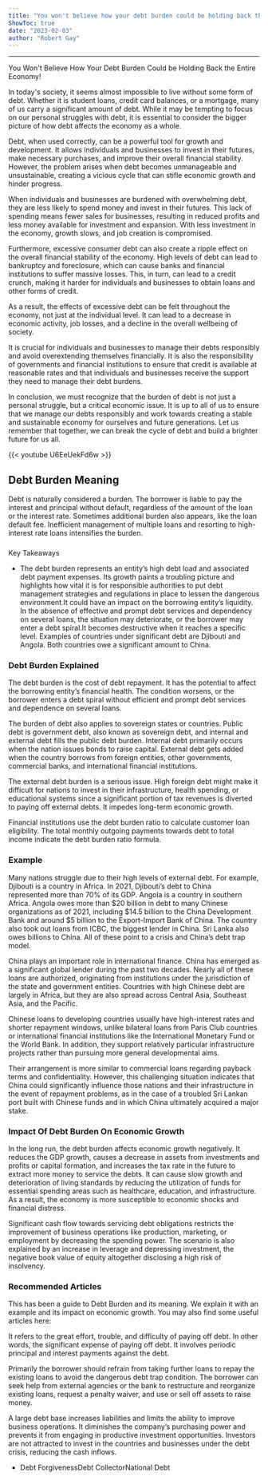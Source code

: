 ```yaml
---
title: "You won't believe how your debt burden could be holding back the entire economy!"
ShowToc: true 
date: "2023-02-03"
author: "Robert Gay"
---
```

*****
You Won't Believe How Your Debt Burden Could be Holding Back the Entire Economy!

In today's society, it seems almost impossible to live without some form of debt. Whether it is student loans, credit card balances, or a mortgage, many of us carry a significant amount of debt. While it may be tempting to focus on our personal struggles with debt, it is essential to consider the bigger picture of how debt affects the economy as a whole.

Debt, when used correctly, can be a powerful tool for growth and development. It allows individuals and businesses to invest in their futures, make necessary purchases, and improve their overall financial stability. However, the problem arises when debt becomes unmanageable and unsustainable, creating a vicious cycle that can stifle economic growth and hinder progress.

When individuals and businesses are burdened with overwhelming debt, they are less likely to spend money and invest in their futures. This lack of spending means fewer sales for businesses, resulting in reduced profits and less money available for investment and expansion. With less investment in the economy, growth slows, and job creation is compromised.

Furthermore, excessive consumer debt can also create a ripple effect on the overall financial stability of the economy. High levels of debt can lead to bankruptcy and foreclosure, which can cause banks and financial institutions to suffer massive losses. This, in turn, can lead to a credit crunch, making it harder for individuals and businesses to obtain loans and other forms of credit.

As a result, the effects of excessive debt can be felt throughout the economy, not just at the individual level. It can lead to a decrease in economic activity, job losses, and a decline in the overall wellbeing of society.

It is crucial for individuals and businesses to manage their debts responsibly and avoid overextending themselves financially. It is also the responsibility of governments and financial institutions to ensure that credit is available at reasonable rates and that individuals and businesses receive the support they need to manage their debt burdens.

In conclusion, we must recognize that the burden of debt is not just a personal struggle, but a critical economic issue. It is up to all of us to ensure that we manage our debts responsibly and work towards creating a stable and sustainable economy for ourselves and future generations. Let us remember that together, we can break the cycle of debt and build a brighter future for us all.

{{< youtube U6EeUekFd6w >}} 



## Debt Burden Meaning
 
Debt is naturally considered a burden. The borrower is liable to pay the interest and principal without default, regardless of the amount of the loan or the interest rate. Sometimes additional burden also appears, like the loan default fee. Inefficient management of multiple loans and resorting to high-interest rate loans intensifies the burden.
 

 
### 
Key Takeaways

 
- The debt burden represents an entity’s high debt load and associated debt payment expenses. Its growth paints a troubling picture and highlights how vital it is for responsible authorities to put debt management strategies and regulations in place to lessen the dangerous environment.It could have an impact on the borrowing entity’s liquidity. In the absence of effective and prompt debt services and dependency on several loans, the situation may deteriorate, or the borrower may enter a debt spiral.It becomes destructive when it reaches a specific level. Examples of countries under significant debt are Djibouti and Angola. Both countries owe a significant amount to China.

 
### Debt Burden Explained
 
The debt burden is the cost of debt repayment. It has the potential to affect the borrowing entity’s financial health. The condition worsens, or the borrower enters a debt spiral without efficient and prompt debt services and dependence on several loans.
 
The burden of debt also applies to sovereign states or countries. Public debt is government debt, also known as sovereign debt, and internal and external debt fills the public debt burden. Internal debt primarily occurs when the nation issues bonds to raise capital. External debt gets added when the country borrows from foreign entities, other governments, commercial banks, and international financial institutions.
 
The external debt burden is a serious issue. High foreign debt might make it difficult for nations to invest in their infrastructure, health spending, or educational systems since a significant portion of tax revenues is diverted to paying off external debts. It impedes long-term economic growth.
 
Financial institutions use the debt burden ratio to calculate customer loan eligibility. The total monthly outgoing payments towards debt to total income indicate the debt burden ratio formula.
 
### Example
 
Many nations struggle due to their high levels of external debt. For example, Djibouti is a country in Africa. In 2021, Djibouti’s debt to China represented more than 70% of its GDP. Angola is a country in southern Africa. Angola owes more than $20 billion in debt to many Chinese organizations as of 2021, including $14.5 billion to the China Development Bank and around $5 billion to the Export-Import Bank of China. The country also took out loans from ICBC, the biggest lender in China. Sri Lanka also owes billions to China. All of these point to a crisis and China’s debt trap model.
 
China plays an important role in international finance. China has emerged as a significant global lender during the past two decades. Nearly all of these loans are authorized, originating from institutions under the jurisdiction of the state and government entities. Countries with high Chinese debt are largely in Africa, but they are also spread across Central Asia, Southeast Asia, and the Pacific.
 
Chinese loans to developing countries usually have high-interest rates and shorter repayment windows, unlike bilateral loans from Paris Club countries or international financial institutions like the International Monetary Fund or the World Bank. In addition, they support relatively particular infrastructure projects rather than pursuing more general developmental aims.
 
Their arrangement is more similar to commercial loans regarding payback terms and confidentiality. However, this challenging situation indicates that China could significantly influence those nations and their infrastructure in the event of repayment problems, as in the case of a troubled Sri Lankan port built with Chinese funds and in which China ultimately acquired a major stake.
 
### Impact Of Debt Burden On Economic Growth
 
In the long run, the debt burden affects economic growth negatively. It reduces the GDP growth, causes a decrease in assets from investments and profits or capital formation, and increases the tax rate in the future to extract more money to service the debts. It can cause slow growth and deterioration of living standards by reducing the utilization of funds for essential spending areas such as healthcare, education, and infrastructure. As a result, the economy is more susceptible to economic shocks and financial distress. 
 
Significant cash flow towards servicing debt obligations restricts the improvement of business operations like production, marketing, or employment by decreasing the spending power. The scenario is also explained by an increase in leverage and depressing investment, the negative book value of equity altogether disclosing a high risk of insolvency.
 
### Recommended Articles
 
This has been a guide to Debt Burden and its meaning. We explain it with an example and its impact on economic growth. You may also find some useful articles here:
 
It refers to the great effort, trouble, and difficulty of paying off debt. In other words, the significant expense of paying off debt. It involves periodic principal and interest payments against the debt.
 
Primarily the borrower should refrain from taking further loans to repay the existing loans to avoid the dangerous debt trap condition. The borrower can seek help from external agencies or the bank to restructure and reorganize existing loans, request a penalty waiver, and use or sell off assets to raise money.
 
A large debt base increases liabilities and limits the ability to improve business operations. It diminishes the company’s purchasing power and prevents it from engaging in productive investment opportunities. Investors are not attracted to invest in the countries and businesses under the debt crisis, reducing the cash inflows.
 
- Debt ForgivenessDebt CollectorNational Debt




